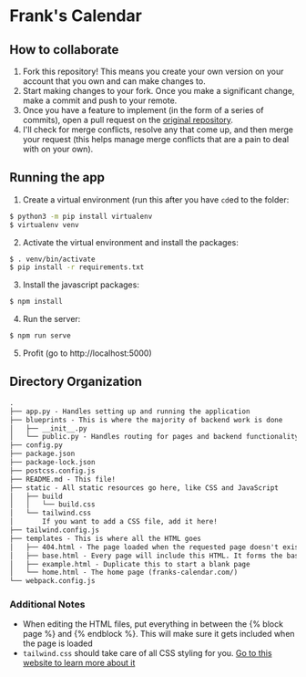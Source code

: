# Frank's Calendar

## How to collaborate
1. Fork this repository! This means you create your own version on your account that you own and can make changes to.
2. Start making changes to your fork. Once you make a significant change, make a commit and push to your remote.
3. Once you have a feature to implement (in the form of a series of commits), open a pull request on the [original repository](https://github.com/jack-greenberg/franks-calendar).
4. I'll check for merge conflicts, resolve any that come up, and then merge your request (this helps manage merge conflicts that are a pain to deal with on your own).

## Running the app
1. Create a virtual environment (run this after you have `cd`ed to the folder:
```bash
$ python3 -m pip install virtualenv
$ virtualenv venv
```
2. Activate the virtual environment and install the packages:
```bash
$ . venv/bin/activate
$ pip install -r requirements.txt
```
3. Install the javascript packages:
```bash
$ npm install
```
4. Run the server:
```bash
$ npm run serve
```
5. Profit (go to http://localhost:5000)

## Directory Organization

```txt
.
├── app.py - Handles setting up and running the application
├── blueprints - This is where the majority of backend work is done
│   ├── __init__.py
│   └── public.py - Handles routing for pages and backend functionality
├── config.py
├── package.json
├── package-lock.json
├── postcss.config.js
├── README.md - This file!
├── static - All static resources go here, like CSS and JavaScript
│   ├── build
│   │   └── build.css
│   └── tailwind.css
│       If you want to add a CSS file, add it here!
├── tailwind.config.js
├── templates - This is where all the HTML goes
│   ├── 404.html - The page loaded when the requested page doesn't exist
│   ├── base.html - Every page will include this HTML. It forms the base.
│   ├── example.html - Duplicate this to start a blank page
│   └── home.html - The home page (franks-calendar.com/)
└── webpack.config.js
```

### Additional Notes
* When editing the HTML files, put everything in between the {% block page %} and {% endblock %}. This will make sure it gets included when the page is loaded
* `tailwind.css` should take care of all CSS styling for you. [Go to this website to learn more about it](https://tailwindcss.com)
